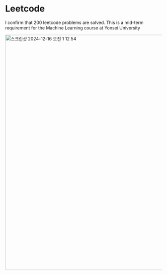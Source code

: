 # Leetcode
I confirm that 200 leetcode problems are solved. This is a mid-term requirement for the Machine Learning course at Yonsei University

<img width="754" alt="스크린샷 2024-12-16 오전 1 12 54" src="https://github.com/user-attachments/assets/07f3dcc3-4253-41da-8551-61adc33193d8" />
